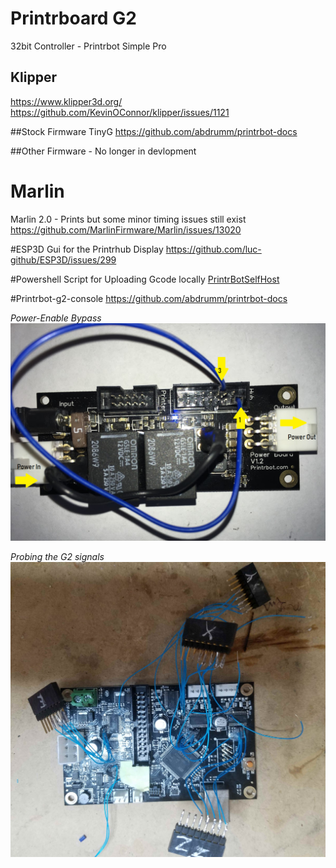 # Printrboard G2

32bit Controller - Printrbot Simple Pro

## Klipper
https://www.klipper3d.org/
https://github.com/KevinOConnor/klipper/issues/1121

##Stock Firmware
TinyG
https://github.com/abdrumm/printrbot-docs


##Other Firmware - No longer in devlopment 

# Marlin
 Marlin 2.0 - Prints but some minor timing issues still exist
 https://github.com/MarlinFirmware/Marlin/issues/13020

#ESP3D Gui for the Printrhub Display
https://github.com/luc-github/ESP3D/issues/299

#Powershell Script for Uploading Gcode locally
[PrintrBotSelfHost](https://github.com/Printrbot/PrintrBotSelfHost)

#Printrbot-g2-console
https://github.com/abdrumm/printrbot-docs

*Power-Enable Bypass*
![Power](Powerboard%20bypss.png)

*Probing the G2 signals*
![wires](probing.jpg)
